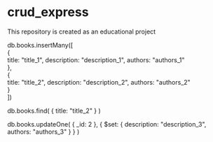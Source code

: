 # crud_express

This repository is created as an educational project

db.books.insertMany([  
{  
title: "title_1",
description: "description_1",
authors: "authors_1"  
},  
{  
title: "title_2",
description: "description_2",
authors: "authors_2"  
}  
])

db.books.find( { title: "title_2" } )

db.books.updateOne(
{ _id: 2 },
{ $set: { description: "description_3", authors: "authors_3" } }
)